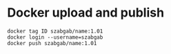 # Docker upload and publish


```
docker tag ID szabgab/name:1.01
docker login --username=szabgab
docker push szabgab/name:1.01
```


